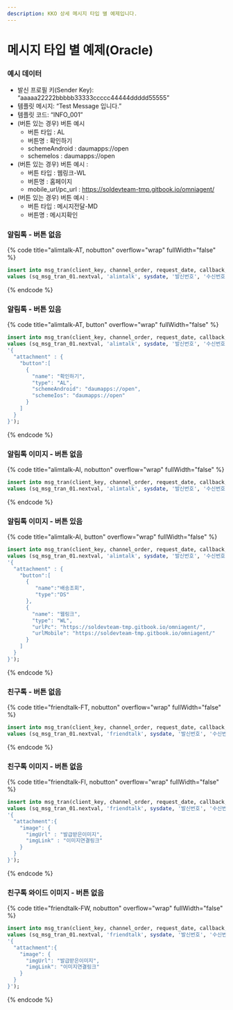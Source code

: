 ```yaml
---
description: KKO 상세 메시지 타입 별 예제입니다.
---
```


# 메시지 타입 별 예제(Oracle)

### 예시 데이터

* 발신 프로필 키(Sender Key): “aaaaa22222bbbbb33333ccccc44444ddddd55555”
* 템플릿 메시지: “Test Message 입니다.”
* 템플릿 코드: “INFO\_001”
* (버튼 있는 경우) 버튼 예시
  * 버튼 타입 : AL
  * 버튼명 : 확인하기
  * schemeAndroid : daumapps://open
  * schemeIos : daumapps://open
* (버튼 있는 경우) 버튼 예시 :&#x20;
  * 버튼 타입 : 웹링크-WL
  * 버튼명 : 홈페이지
  * mobile\_url/pc\_url : https://soldevteam-tmp.gitbook.io/omniagent/
* (버튼 있는 경우) 버튼 예시 :&#x20;
  * 버튼 타입 : 메시지전달-MD
  * 버튼명 : 메시지확인

### 알림톡 - 버튼 없음

{% code title="alimtalk-AT, nobutton" overflow="wrap" fullWidth="false" %}
```sql
insert into msg_tran(client_key, channel_order, request_date, callback, recipient, kko_msg_type, kko_content, kko_sender_key, kko_template_code) 
values (sq_msg_tran_01.nextval, 'alimtalk', sysdate, '발신번호', '수신번호', 'AT', 'Test Message 입니다.', 'aaaaa22222bbbbb33333ccccc44444ddddd55555', 'INFO_001');
```
{% endcode %}

### 알림톡 - 버튼 있음

{% code title="alimtalk-AT, button" overflow="wrap" fullWidth="false" %}
```sql
insert into msg_tran(client_key, channel_order, request_date, callback, recipient, kko_msg_type, kko_content, kko_sender_key, kko_template_code, kko_option) 
values (sq_msg_tran_01.nextval, 'alimtalk', sysdate, '발신번호', '수신번호', 'AT', 'Test Message 입니다.', 'aaaaa22222bbbbb33333ccccc44444ddddd55555', 'INFO_001', 
'{
  "attachment" : {
    "button":[
      {
		"name": "확인하기",
		"type": "AL",
		"schemeAndroid": "daumapps://open",
		"schemeIos": "daumapps://open"
      }
    ]
  }
}');
```
{% endcode %}

### 알림톡 이미지 - 버튼 없음

{% code title="alimtalk-AI, nobutton" overflow="wrap" fullWidth="false" %}
```sql
insert into msg_tran(client_key, channel_order, request_date, callback, recipient, kko_msg_type, kko_content, kko_sender_key, kko_template_code) 
values (sq_msg_tran_01.nextval, 'alimtalk', sysdate, '발신번호', '수신번호', 'AI', 'Test Message 입니다.', 'aaaaa22222bbbbb33333ccccc44444ddddd55555', 'INFO_001');
```
{% endcode %}

### 알림톡 이미지 - 버튼 있음

{% code title="alimtalk-AI, button" overflow="wrap" fullWidth="false" %}
```sql
insert into msg_tran(client_key, channel_order, request_date, callback, recipient, kko_msg_type, kko_content, kko_sender_key, kko_template_code, kko_option) 
values (sq_msg_tran_01.nextval, 'alimtalk', sysdate, '발신번호', '수신번호', 'AI', 'Test Message 입니다.', 'aaaaa22222bbbbb33333ccccc44444ddddd55555', 'INFO_001',
'{
  "attachment" : {
    "button":[
      {
         "name":"배송조회",
         "type":"DS"
      },
      {
        "name": "웹링크",
        "type": "WL",
        "urlPc": "https://soldevteam-tmp.gitbook.io/omniagent/",
        "urlMobile": "https://soldevteam-tmp.gitbook.io/omniagent/"
      }
    ]
  }
}');
```
{% endcode %}

### 친구톡 - 버튼 없음

{% code title="friendtalk-FT, nobutton" overflow="wrap" fullWidth="false" %}
```sql
insert into msg_tran(client_key, channel_order, request_date, callback, recipient, kko_msg_type, kko_content, kko_sender_key) 
values (sq_msg_tran_01.nextval, 'friendtalk', sysdate, '발신번호', '수신번호', 'FT', 'Test Message 입니다.', 'aaaaa22222bbbbb33333ccccc44444ddddd55555');
```
{% endcode %}

### 친구톡 이미지 - 버튼 없음

{% code title="friendtalk-FI, nobutton" overflow="wrap" fullWidth="false" %}
```sql
insert into msg_tran(client_key, channel_order, request_date, callback, recipient, kko_msg_type, kko_content, kko_sender_key, kko_option) 
values (sq_msg_tran_01.nextval, 'friendtalk', sysdate, '발신번호', '수신번호', 'FI', 'Test Message 입니다.', 'aaaaa22222bbbbb33333ccccc44444ddddd55555',
'{
  "attachment":{
    "image": {
      "imgUrl" : "발급받은이미지",
      "imgLink" : "이미지연결링크"
    }
  }
}');
```
{% endcode %}

### 친구톡 와이드 이미지 - 버튼 없음

{% code title="friendtalk-FW, nobutton" overflow="wrap" fullWidth="false" %}
```sql
insert into msg_tran(client_key, channel_order, request_date, callback, recipient, kko_msg_type, kko_content, kko_sender_key, kko_option) 
values (sq_msg_tran_01.nextval, 'friendtalk', sysdate, '발신번호', '수신번호', 'FW', 'Test Message 입니다.', 'aaaaa22222bbbbb33333ccccc44444ddddd55555',
'{
  "attachment":{
    "image": {
      "imgUrl": "발급받은이미지",
      "imgLink": "이미지연결링크"
    }
  }
}');
```
{% endcode %}
